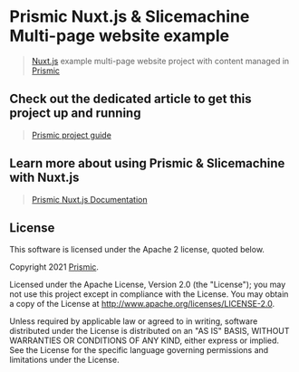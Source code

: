 # Prismic Nuxt.js & Slicemachine Multi-page website example

> [Nuxt.js](https://nuxtjs.org) example multi-page website project with content managed in [Prismic](https://prismic.io)

## Check out the dedicated article to get this project up and running

> [Prismic project guide](https://prismic.io/docs/technologies/run-a-pre-configured-project-nuxtjs)


## Learn more about using Prismic & Slicemachine with Nuxt.js

> [Prismic Nuxt.js Documentation](https://prismic.io/docs/technologies/getting-started-nuxtjs)

## License

This software is licensed under the Apache 2 license, quoted below.

Copyright 2021 [Prismic](http://prismic.io).

Licensed under the Apache License, Version 2.0 (the "License"); you may not use this project except in compliance with the License. You may obtain a copy of the License at http://www.apache.org/licenses/LICENSE-2.0.

Unless required by applicable law or agreed to in writing, software distributed under the License is distributed on an "AS IS" BASIS, WITHOUT WARRANTIES OR CONDITIONS OF ANY KIND, either express or implied. See the License for the specific language governing permissions and limitations under the License.
